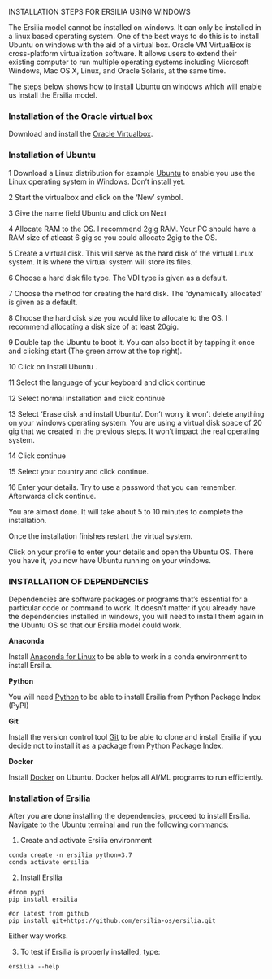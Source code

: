 
INSTALLATION STEPS FOR ERSILIA USING WINDOWS

The Ersilia model cannot be installed on windows. It can only be installed in a linux based operating system. One of the best ways to do this is to install Ubuntu on windows with the aid of a virtual box.  Oracle VM VirtualBox is cross-platform virtualization software. It allows users to extend their existing computer to run multiple operating systems including Microsoft Windows, Mac OS X, Linux, and Oracle Solaris, at the same time.

The steps below shows how to install Ubuntu on windows which will enable us install the Ersilia model.

### Installation of the Oracle virtual box
Download and install the [Oracle Virtualbox](https://www.virtualbox.org/wiki/Downloads).

### Installation of Ubuntu


1 Download a Linux distribution for example [Ubuntu](https://ubuntu.com/download/desktop) to enable you use the Linux operating system in Windows. Don’t install yet.


2 Start the virtualbox and click on the ‘New’ symbol.
 

3 Give the name field Ubuntu and click on Next
 

4 Allocate RAM to the OS. I recommend 2gig RAM.  Your PC should have a RAM size  of atleast 6 gig so you could allocate 2gig to the OS.

 
5 Create a virtual disk. This will serve as the hard disk of the virtual Linux system. It is where the virtual system will store its files.


6 Choose a hard disk file type. The VDI type is given as a default.
 

7 Choose the method for creating the hard disk. The 'dynamically allocated' is given as a default.
 

8 Choose the hard disk size you would like to allocate to the OS. I recommend allocating a disk size of at least 20gig.
 

9 Double tap the Ubuntu to boot it. You can also boot it by tapping it once and clicking start (The green arrow at the top right).
 

10 Click on Install Ubuntu .
 

11 Select the language of your keyboard and click continue
 

12 Select  normal installation and click continue
 

13 Select ‘Erase disk and install Ubuntu’. Don’t worry it won’t delete anything on your windows operating system. You are using a virtual disk space of 20 gig that we created in the previous steps. It won’t impact the real operating system.
 

14 Click continue
 

15 Select your country and click continue.
 

16 Enter your details. Try to use a password that you can remember. Afterwards click continue.
 

You are almost done. It will take about 5 to 10 minutes to complete the installation.
 

Once the installation finishes restart the virtual system.
 


Click on your profile to enter your details and open the Ubuntu OS. There you have it, you now have Ubuntu running on your windows.

 




### INSTALLATION OF DEPENDENCIES

Dependencies are software packages or programs that’s essential for a particular code or command to work. It doesn't matter if you already have the dependencies installed in windows, you will need to install them again in the Ubuntu OS so that our Ersilia model could work.

**Anaconda**

Install [Anaconda for Linux](https://docs.conda.io/projects/conda/en/latest/user-guide/install/linux.html) to be able to work in a conda environment to install Ersilia. 

**Python**

You will need [Python](https://docs.python-guide.org/starting/install3/linux/) to be able to install Ersilia from Python Package Index (PyPI)

**Git**

Install the version control tool [Git](https://git-scm.com/download/linux) to be able to clone and install Ersilia if you decide not to install it as a package from Python Package Index. 

**Docker**

Install [Docker]( https://runnable.com/docker/install-docker-on-linux) on Ubuntu. Docker helps all AI/ML programs to run efficiently.

### Installation of Ersilia

After you are done installing the dependencies, proceed to install Ersilia. Navigate to the Ubuntu terminal and run the following commands:
1. Create and activate Ersilia environment
```
conda create -n ersilia python=3.7
conda activate ersilia
```
2. Install Ersilia
```
#from pypi
pip install ersilia

#or latest from github
pip install git+https://github.com/ersilia-os/ersilia.git
```
Either way works.

3. To test if Ersilia is properly installed, type:
```
ersilia --help
```





